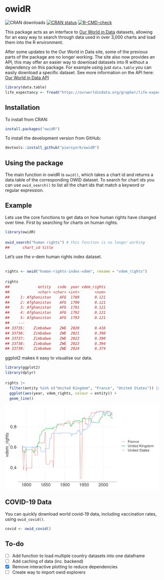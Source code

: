 owidR
================

<!-- badges: start -->

![CRAN downloads](http://cranlogs.r-pkg.org/badges/grand-total/owidR)
[![CRAN
status](https://www.r-pkg.org/badges/version/owidR)](https://CRAN.R-project.org/package=owidR)
[![R-CMD-check](https://github.com/piersyork/owidR/actions/workflows/R-CMD-check.yaml/badge.svg)](https://github.com/piersyork/owidR/actions/workflows/R-CMD-check.yaml)
<!-- badges: end -->

This package acts as an interface to [Our World in
Data](https://ourworldindata.org/) datasets, allowing for an easy way to
search through data used in over 3,000 charts and load them into the R
environment.

After some updates to the Our World in Data site, some of the previous
parts of the package are no longer working. The site also now provides
an API, this may offer an easier way to download datasets into R without
a dependency on this package. For example using just `data.table` you
can easily download a specific dataset. See more information on the API
here: [Our World in Data
API](https://docs.owid.io/projects/etl/api/chart-api/#chart-data-api)

``` r
library(data.table)
life_expectancy <- fread("https://ourworldindata.org/grapher/life-expectancy.csv")
```

## Installation

To install from CRAN:

``` r
install.packages("owidR")
```

To install the development version from GitHub:

``` r
devtools::install_github("piersyork/owidR")
```

## Using the package

The main function in owidR is `owid()`, which takes a chart id and
returns a data.table of the corresponding OWID dataset. To search for
chart ids you can use `owid_search()` to list all the chart ids that
match a keyword or regular expression.

## Example

Lets use the core functions to get data on how human rights have changed
over time. First by searching for charts on human rights.

``` r
library(owidR)

owid_search("human rights") # this function is no longer working
##      chart_id title
```

Let’s use the v-dem human rights index dataset.

``` r

rights <- owid("human-rights-index-vdem", rename = "vdem_rights")

rights
##             entity   code  year vdem_rights
##             <char> <char> <int>       <num>
##     1: Afghanistan    AFG  1789       0.121
##     2: Afghanistan    AFG  1790       0.121
##     3: Afghanistan    AFG  1791       0.121
##     4: Afghanistan    AFG  1792       0.121
##     5: Afghanistan    AFG  1793       0.121
##    ---                                     
## 33735:    Zimbabwe    ZWE  2020       0.416
## 33736:    Zimbabwe    ZWE  2021       0.390
## 33737:    Zimbabwe    ZWE  2022       0.390
## 33738:    Zimbabwe    ZWE  2023       0.394
## 33739:    Zimbabwe    ZWE  2024       0.374
```

ggplot2 makes it easy to visualise our data.

``` r
library(ggplot2)
library(dplyr)

rights |> 
  filter(entity %in% c("United Kingdom", "France", "United States")) |> 
  ggplot(aes(year, vdem_rights, colour = entity)) +
  geom_line()
```

<img src="inst/images/plot-1.png" style="display: block; margin: auto;" />

## COVID-19 Data

You can quickly download world covid-19 data, including vaccination
rates, using `owid_covid()`.

``` r
covid <- owid_covid()
```

## To-do

- [ ] Add function to load multiple country datasets into one dataframe
- [ ] Add caching of data (inc. backend)
- [x] Remove interactive plotting to reduce dependencies
- [ ] Create way to import owid explorers
